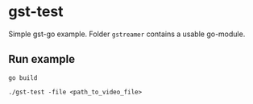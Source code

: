 # gst-test
Simple gst-go example. Folder `gstreamer` contains a usable go-module.


## Run example

```shell
go build
```
```shell
./gst-test -file <path_to_video_file>
```
